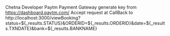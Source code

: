 Chetna Developer
Paytm Payment Gateway
generate key from https://dashboard.paytm.com/
Accept request at CallBack to http://localhost:3000/viewBooking?status=${_results.STATUS}&ORDERID=${_results.ORDERID}&date=${_results.TXNDATE}&bank=${_results.BANKNAME}
